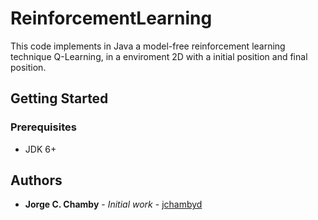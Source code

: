 # ReinforcementLearning
This code implements in Java a model-free reinforcement learning technique Q-Learning, in a enviroment 2D with a initial position and final position.

## Getting Started

### Prerequisites

* JDK 6+

## Authors
* **Jorge C. Chamby** - *Initial work* - [jchambyd](https://github.com/jchambyd)
